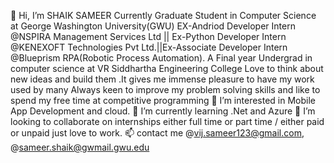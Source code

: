 👋 Hi, I’m SHAIK SAMEER
Currently Graduate Student in Computer Science at George Washington University(GWU) 
EX-Andriod Developer Intern @NSPIRA Management Services Ltd || Ex-Python Developer Intern @KENEXOFT Technologies Pvt Ltd.||Ex-Associate Developer Intern @Blueprism RPA(Robotic Process Automation).
A Final year Undergrad in computer science at VR Siddhartha Engineering College
Love to think about new ideas and build them .It gives me immense pleasure to have my work used by many
Always keen to improve my problem solving skills and like to spend my free time at competitive programming
👀 I’m interested in Mobile App Development and cloud.
🌱 I’m currently learning .Net and Azure
💞️ I’m looking to collaborate on internships either full time or part time / either paid or unpaid just love to work.
📫 contact me @vij.sameer123@gmail.com, @sameer.shaik@gwmail.gwu.edu
